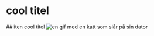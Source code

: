 # cool titel
##liten cool titel
![en gif med en katt som slår på sin dator](https://i.gifer.com/2GU.gif)
